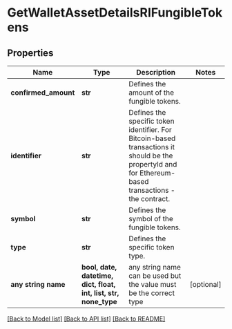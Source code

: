 # GetWalletAssetDetailsRIFungibleTokens


## Properties
Name | Type | Description | Notes
------------ | ------------- | ------------- | -------------
**confirmed_amount** | **str** | Defines the amount of the fungible tokens. | 
**identifier** | **str** | Defines the specific token identifier. For Bitcoin-based transactions it should be the propertyId and for Ethereum-based transactions - the contract. | 
**symbol** | **str** | Defines the symbol of the fungible tokens. | 
**type** | **str** | Defines the specific token type. | 
**any string name** | **bool, date, datetime, dict, float, int, list, str, none_type** | any string name can be used but the value must be the correct type | [optional]

[[Back to Model list]](../README.md#documentation-for-models) [[Back to API list]](../README.md#documentation-for-api-endpoints) [[Back to README]](../README.md)


